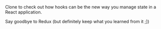 Clone to check out how hooks can be the new way you manage state in a React application.

Say goodbye to Redux (but definitely keep what you learned from it ;])
